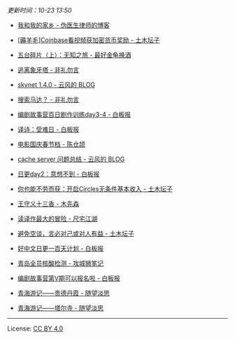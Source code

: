 *更新时间：10-23 13:50*




- [我和我的家乡 - 伪医生律师的博客](https://chidd.net/2020/10/23/homeland.html)

- [[薅羊毛]Coinbase看视频获加密货币奖励 - 土木坛子](https://tumutanzi.com/archives/16751)

- [五台碎片（上）：无知之旅 - 最好金龟换酒](http://fz0512.com/archives/2152)

- [逃离象牙塔 - 非礼勿言](https://feiliwuyan.com/escape-from-the-ivory-tower/)

- [skynet 1.4.0 - 云风的 BLOG](https://blog.codingnow.com/2020/10/skynet_140.html)

- [搜索马达？ - 非礼勿言](https://feiliwuyan.com/search-engine-201020/)

- [编剧故事营百日剧作训练day3-4 - 白板报](https://wangpei.net/2020/10/20/100-days-of-playwrting-day3-4/)

- [译诗：受难日 - 白板报](https://wangpei.net/2020/10/20/good-friday/)

- [电影国庆春节档 - 陈仓颉](https://imzm.im/welcome-back-to-the-cinema/)

- [cache server 问题总结 - 云风的 BLOG](https://blog.codingnow.com/2020/10/cache_server_summary.html)

- [日更day2：意想不到 - 白板报](https://wangpei.net/2020/10/18/100days-of-writing-day2/)

- [你也能不劳而获：开启Circles无条件基本收入 - 土木坛子](https://tumutanzi.com/archives/16750)

- [王守义十三香 - 木先森](https://www.meizg.cn/411/)

- [读译作最大的冒险 - 尺宅江湖](http://www.qtwm.com/?p=4659)

- [避免空谈，言必对己或对人有益 - 土木坛子](https://tumutanzi.com/archives/16749)

- [好中文日更一百天计划 - 白板报](https://wangpei.net/2020/10/16/100days-of-writing-day-001/)

- [青岛全员核酸检测 - 攻城狮笔记](https://qumac.com/?p=1843)

- [编剧故事营第V期可以报名啦 - 白板报](https://wangpei.net/2020/10/15/goodstorycamp-v-is-coming/)

- [青海游记——贵德丹霞 - 随望淡思](https://www.lushaojun.com/4694.html)

- [青海游记——塔尔寺 - 随望淡思](https://www.lushaojun.com/4687.html)




---

License: [CC BY 4.0](https://creativecommons.org/licenses/by/4.0/deed.zh)